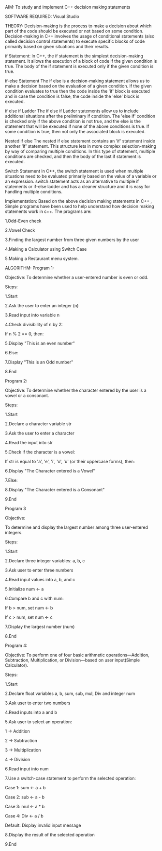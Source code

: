 AIM: To study and implement C++ decision making statements

SOFTWARE REQUIRED:
Visual Studio

THEORY:
Decision-making is the process to make a decision about which part of the code should be executed or not based on some condition. Decision-making in C++ involves the usage of conditional statements (also called decision control statements) to execute specific blocks of code primarily based on given situations and their results.

if Statement: In C++, the if statement is the simplest decision-making statement. It allows the execution of a block of code if the given condition is true. The body of the if statement is executed only if the given condition is true.

if-else Statement The if else is a decision-making statement allows us to make a decision based on the evaluation of a given condition. If the given condition evaluates to true then the code inside the 'if' block is executed and in case the condition is false, the code inside the 'else' block is executed.

if else if Ladder The if else if Ladder statements allow us to include additional situations after the preliminary if condition. The 'else if' condition is checked only if the above condition is not true, and the else is the statement that will be executed if none of the above conditions is true. If some condition is true, then not only the associated block is executed.

Nested if else The nested if else statement contains an 'if' statement inside another 'if' statement. This structure lets in more complex selection-making by way of comparing multiple conditions. In this type of statement, multiple conditions are checked, and then the body of the last if statement is executed.

Switch Statement In C++, the switch statement is used when multiple situations need to be evaluated primarily based on the value of a variable or an expression. switch statement acts as an alternative to multiple if statements or if-else ladder and has a cleaner structure and it is easy for handling multiple conditions.

Implementation:
Based on the above decision making statements in C++ , Simple programs have been used to help understand how decision making statements work in c++. The programs are:

1.Odd-Even check

2.Vowel Check

3.Finding the largest number from three given numbers by the user

4.Making a Calculator using Switch Case

5.Making a Restaurant menu system.

ALGORITHM:
Program 1:

Objective: To determine whether a user-entered number is even or odd.

Steps:

1.Start

2.Ask the user to enter an integer (n)

3.Read input into variable n

4.Check divisibility of n by 2:

If n % 2 == 0, then:

5.Display "This is an even number"

6.Else:

7.Display "This is an Odd number"

8.End

Program 2:

Objective: To determine whether the character entered by the user is a vowel or a consonant.

Steps:

1.Start

2.Declare a character variable str

3.Ask the user to enter a character

4.Read the input into str

5.Check if the character is a vowel:

If str is equal to 'a', 'e', 'i', 'o', 'u' (or their uppercase forms), then:

6.Display "The Character entered is a Vowel"

7.Else:

8.Display "The Character entered is a Consonant"

9.End

Program 3

Objective:

To determine and display the largest number among three user-entered integers.

Steps:

1.Start

2.Declare three integer variables: a, b, c

3.Ask user to enter three numbers

4.Read input values into a, b, and c

5.Initialize num ← a

6.Compare b and c with num:

If b > num, set num ← b

If c > num, set num ← c

7.Display the largest number (num)

8.End

Program 4:

Objective: To perform one of four basic arithmetic operations—Addition, Subtraction, Multiplication, or Division—based on user input(Simple Calculator).

Steps:

1.Start

2.Declare float variables a, b, sum, sub, mul, Div and integer num

3.Ask user to enter two numbers

4.Read inputs into a and b

5.Ask user to select an operation:

1 → Addition

2 → Subtraction

3 → Multiplication

4 → Division

6.Read input into num

7.Use a switch-case statement to perform the selected operation:

Case 1: sum ← a + b

Case 2: sub ← a - b

Case 3: mul ← a * b

Case 4: Div ← a / b

Default: Display invalid input message

8.Display the result of the selected operation

9.End
